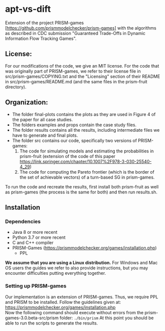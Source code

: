 # apt-vs-dift

Extension of the project PRISM-games [https://github.com/prismmodelchecker/prism-games] with the algorithms as described in CDC submission "Guaranteed Trade-Offs in Dynamic Information Flow Tracking Games".

## License:

For our modifications of the code, we give an MIT license. For the code that was originally part of PRISM-games, we refer to their license file in src/prism-games/COPYING.txt and the "Licensing" section of their README in src/prism-games/README.md (and the same files in the prism-fruit directory).

## Organization:

- The folder final-plots contains the plots as they are used in Figure 4 of the paper for all case studies.
- The folders examples and props contain the case study files.
- The folder results contains all the results, including intermediate files we have to generate and final plots.
- The folder src contains our code, specifically two versions of PRISM-games: 
  1) The code for simulating models and estimating the probabilities in prism-fruit (extension of the code of this paper https://link.springer.com/chapter/10.1007%2F978-3-030-25540-4_29)
  2) The code for computing the Pareto frontier (which is the border of the set of achievable vectors) of a turn-based SG in prism-games.

To run the code and recreate the results, first install both prism-fruit as well as prism-games (the process is the same for both) and then run results.sh.

## Installation

### Dependencies
- Java 8 or more recent
- Python 3.7 or more recent
- C and C++ compiler
- PRISM-Games (https://prismmodelchecker.org/games/installation.php)
  - PPL

**We assume that you are using a Linux distribution.** For Windows and Mac OS users the guides we refer to also provide instructions, but you may encounter difficulties putting everything together.

### Setting up PRISM-games

Our implementation is an extension of PRISM-games.
Thus, we require PPL and PRISM to be installed.
Follow the guidelines given at:<br/>
https://prismmodelchecker.org/games/installation.php<br/>
Now the following command should execute without errors from the prism-games-3.0.beta-src/prism folder:
`./bin/prism`
At this point you should be able to run the scripts to generate the results.
